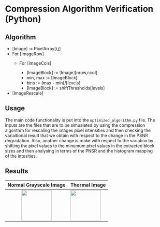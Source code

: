 # Compression Algorithm Verification (Python)

## Algorithm 

<ul>
  <li>[Image] := PixelArray[i,j]</li>
  <li>For [ImageRow]</li>
  <ul>
    <li>For [ImageCols]</li>
    <ul>
      <li>[ImageBlock] := [Image][nrow,ncol]</li>
      <li>min, max := [ImageBlock]</li>
      <li>bins := (max - min)/[levels]</li>
      <li>[ImageBlock] := shiftThresholds[levels]</li>
    </ul>
  </ul>
  <li>[ImageRescale]</li>
</ul>

## Usage
The main code functionality is put into the <code>optimized_algorithm.py</code> file. The inputs are the files that are to be simualated by using the compression algorithm for rescaling the images pixel intensities and then checking the varialtional result that we obtain with respect to the change in the PSNR degradation. Also, another change is make with respect to the variation by shifting the pixel values to the minumum pixel values in the extracted block sizes and then analysing in terms of the PNSR and the histogram mapping of the intesities.

## Results
| Normal Grayscale Image | Thermal Image |
|------------|-------------|
|<center><img src="https://github.com/wilfredkisku/pseudocompression-algo/blob/main/res/processed_image_normal.png" height="100"></center>| <img src="https://github.com/wilfredkisku/pseudocompression-algo/blob/main/res/processed_image_thermal.png" height="100"> |
